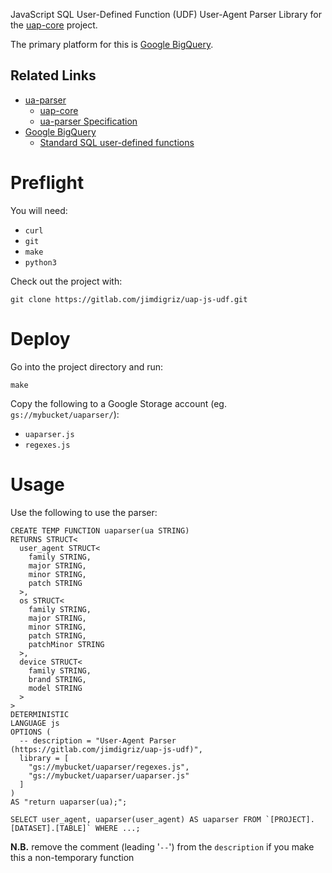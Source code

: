 JavaScript SQL User-Defined Function (UDF) User-Agent Parser Library for the [uap-core](https://github.com/ua-parser/uap-core) project.

The primary platform for this is [Google BigQuery](https://cloud.google.com/bigquery).

## Related Links

 * [ua-parser](https://github.com/ua-parser)
     * [uap-core](https://github.com/ua-parser/uap-core)
     * [ua-parser Specification](https://github.com/ua-parser/uap-core/blob/master/docs/specification.md)
 * [Google BigQuery](https://cloud.google.com/bigquery)
     * [Standard SQL user-defined functions](https://cloud.google.com/bigquery/docs/reference/standard-sql/user-defined-functions)

# Preflight

You will need:

 * `curl`
 * `git`
 * `make`
 * `python3`

Check out the project with:

    git clone https://gitlab.com/jimdigriz/uap-js-udf.git

# Deploy

Go into the project directory and run:

    make

Copy the following to a Google Storage account (eg. `gs://mybucket/uaparser/`):

 * `uaparser.js`
 * `regexes.js`

# Usage

Use the following to use the parser:

    CREATE TEMP FUNCTION uaparser(ua STRING)
    RETURNS STRUCT<
      user_agent STRUCT<
        family STRING,
        major STRING,
        minor STRING,
        patch STRING
      >,
      os STRUCT<
        family STRING,
        major STRING,
        minor STRING,
        patch STRING,
        patchMinor STRING
      >,
      device STRUCT<
        family STRING,
        brand STRING,
        model STRING
      >
    >
    DETERMINISTIC
    LANGUAGE js
    OPTIONS (
      -- description = "User-Agent Parser (https://gitlab.com/jimdigriz/uap-js-udf)",
      library = [
        "gs://mybucket/uaparser/regexes.js",
        "gs://mybucket/uaparser/uaparser.js"
      ]
    )
    AS "return uaparser(ua);";
    
    SELECT user_agent, uaparser(user_agent) AS uaparser FROM `[PROJECT].[DATASET].[TABLE]` WHERE ...;

**N.B.** remove the comment (leading '`--`') from the `description` if you make this a non-temporary function
